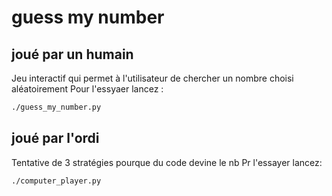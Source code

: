 # guess my number

## joué par un humain 
Jeu interactif qui permet à l'utilisateur de chercher un nombre choisi aléatoirement
Pour l'essyaer lancez : 

```bash
./guess_my_number.py
```

## joué par l'ordi
Tentative de 3 stratégies pourque du code devine le nb
Pr l'essayer lancez: 

``` bash
./computer_player.py
```

